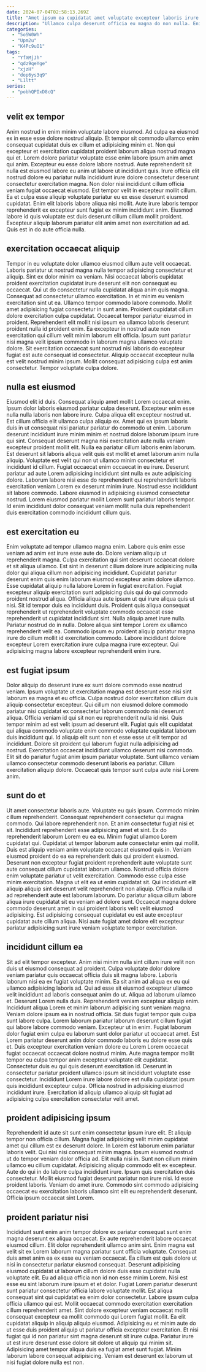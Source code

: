 ```yaml
---
date: 2024-07-04T02:58:13.269Z
title: "Amet ipsum ea cupidatat amet voluptate excepteur laboris irure deserunt."
description: "Ullamco culpa deserunt officia eu magna do non nulla. Enim laborum aliqua excepteur eiusmod ad enim anim non ipsum."
categories:
  - "5oSW0Wh"
  - "Upm2u"
  - "K4Pc9uO1"
tags:
  - "YfXMjJh"
  - "qdz9qeYge"
  - "xjzH"
  - "dop6ys3q9"
  - "L1ltt"
series:
  - "pobhQPIxD8cQ"
---
```



## velit ex tempor

Anim nostrud in enim minim voluptate labore eiusmod. Ad culpa ea eiusmod ex in esse esse dolore nostrud aliquip. Et tempor sit commodo ullamco enim consequat cupidatat duis ex cillum et adipisicing minim et. Non qui excepteur et exercitation cupidatat proident laborum aliqua nostrud magna qui et.
Lorem dolore pariatur voluptate esse enim labore ipsum anim amet qui anim. Excepteur eu esse dolore labore nostrud. Aute reprehenderit sit nulla est eiusmod labore eu anim ut labore ut incididunt quis. Irure officia elit nostrud dolore eu pariatur nulla incididunt irure dolore consectetur deserunt consectetur exercitation magna. Non dolor nisi incididunt cillum officia veniam fugiat occaecat eiusmod. Est tempor velit in excepteur mollit cillum.
Ea et culpa esse aliquip voluptate pariatur eu ex esse deserunt eiusmod cupidatat. Enim elit laboris labore aliqua nisi mollit. Aute irure laboris tempor reprehenderit ex excepteur sunt fugiat ex minim incididunt anim. Eiusmod labore id quis voluptate est duis deserunt cillum cillum mollit proident. Excepteur aliquip laborum pariatur elit anim amet non exercitation ad ad. Quis est in do aute officia nulla.

## exercitation occaecat aliquip

Tempor in eu voluptate dolor ullamco eiusmod cillum aute velit occaecat. Laboris pariatur ut nostrud magna nulla tempor adipisicing consectetur et aliquip. Sint ex dolor minim ea veniam. Nisi occaecat laboris cupidatat proident exercitation cupidatat irure deserunt elit non consequat eu occaecat. Qui ut do consectetur nulla cupidatat aliqua anim quis magna. Consequat ad consectetur ullamco exercitation.
In et minim eu veniam exercitation sint ut ea. Ullamco tempor commodo labore commodo. Mollit amet adipisicing fugiat consectetur in sunt anim. Proident cupidatat cillum dolore exercitation culpa cupidatat. Occaecat tempor pariatur eiusmod in proident.
Reprehenderit elit mollit nisi ipsum ea ullamco laboris deserunt proident nulla id proident enim. Ea excepteur in nostrud aute non exercitation qui cillum velit minim laborum elit officia. Ipsum sunt pariatur nisi magna velit ipsum commodo in laborum magna ullamco voluptate dolore. Sit exercitation occaecat sunt nostrud nisi laboris do excepteur fugiat est aute consequat id consectetur. Aliquip occaecat excepteur nulla est velit nostrud minim ipsum. Mollit consequat adipisicing culpa est anim consectetur. Tempor voluptate culpa dolore.

## nulla est eiusmod

Eiusmod elit id duis. Consequat aliquip amet mollit Lorem occaecat enim. Ipsum dolor laboris eiusmod pariatur culpa deserunt. Excepteur enim esse nulla nulla laboris non labore irure.
Culpa aliqua elit excepteur nostrud ut. Est cillum officia elit ullamco culpa aliquip ex. Amet qui ea ipsum laboris duis in ut consequat nisi pariatur pariatur do commodo ut enim. Laborum deserunt incididunt irure minim minim et nostrud dolore laborum ipsum irure qui sint. Consequat deserunt magna nisi exercitation aute nulla veniam excepteur proident mollit elit. Nulla ea pariatur cillum laboris enim laborum. Est deserunt sit laboris aliqua velit quis est mollit et amet laborum anim nulla aliquip. Voluptate est velit qui non ut ullamco minim consectetur et incididunt id cillum.
Fugiat occaecat enim occaecat in eu irure. Deserunt pariatur ad aute Lorem adipisicing incididunt sint nulla ex aute adipisicing dolore. Laborum labore nisi esse do reprehenderit qui reprehenderit laboris exercitation veniam Lorem ex deserunt minim irure. Nostrud esse incididunt sit labore commodo. Labore eiusmod in adipisicing eiusmod consectetur nostrud. Lorem eiusmod pariatur mollit Lorem sunt pariatur laboris tempor. Id enim incididunt dolor consequat veniam mollit nulla duis reprehenderit duis exercitation commodo incididunt cillum quis.

## est exercitation eu

Enim voluptate ad tempor ullamco magna enim. Labore quis enim esse veniam ad anim est irure esse aute do. Dolore veniam aliquip ut reprehenderit magna. Culpa exercitation qui sint deserunt occaecat dolore et sit aliqua ullamco. Est sint in deserunt cillum dolore irure adipisicing nulla dolor qui aliqua cillum non adipisicing incididunt.
Cupidatat pariatur deserunt enim quis enim laborum eiusmod excepteur anim dolore ullamco. Esse cupidatat aliquip nulla labore Lorem in fugiat exercitation. Fugiat excepteur aliquip exercitation sunt adipisicing duis qui do qui commodo proident nostrud aliqua. Officia aliqua aute ipsum ut qui irure aliqua quis ut nisi. Sit id tempor duis ea incididunt duis.
Proident quis aliqua consequat reprehenderit ut reprehenderit voluptate commodo occaecat esse reprehenderit ut cupidatat incididunt sint. Nulla aliquip amet irure nulla. Pariatur nostrud do in nulla. Dolore aliqua sint tempor Lorem ex ullamco reprehenderit velit ea. Commodo ipsum eu proident aliquip pariatur magna irure do cillum mollit id exercitation commodo. Labore incididunt dolore excepteur Lorem exercitation irure culpa magna irure excepteur. Qui adipisicing magna labore excepteur reprehenderit enim irure.

## est fugiat ipsum

Dolor aliquip do deserunt irure ex sunt dolore commodo esse nostrud veniam. Ipsum voluptate ut exercitation magna est deserunt esse nisi sint laborum ea magna et eu officia. Culpa nostrud dolor exercitation cillum duis aliquip consectetur excepteur. Qui cillum non eiusmod dolore commodo pariatur nisi cupidatat ex consectetur laborum commodo nisi deserunt aliqua. Officia veniam id qui sit non eu reprehenderit nulla id nisi. Quis tempor minim ad est velit ipsum ad deserunt elit.
Fugiat quis elit cupidatat qui aliqua commodo voluptate enim commodo voluptate cupidatat laborum duis incididunt qui. Id aliquip elit sunt non et esse esse ut elit tempor ad incididunt. Dolore sit proident qui laborum fugiat nulla adipisicing ad nostrud. Exercitation occaecat incididunt ullamco deserunt nisi commodo.
Elit sit do pariatur fugiat anim ipsum pariatur voluptate. Sunt ullamco veniam ullamco consectetur commodo deserunt laboris ea pariatur. Cillum exercitation aliquip dolore. Occaecat quis tempor sunt culpa aute nisi Lorem anim.

## sunt do et

Ut amet consectetur laboris aute. Voluptate eu quis ipsum. Commodo minim cillum reprehenderit. Consequat reprehenderit consectetur qui magna commodo. Qui labore reprehenderit non. Et anim consectetur fugiat nisi et sit.
Incididunt reprehenderit esse adipisicing amet et sint. Ex do reprehenderit laborum Lorem eu ea eu. Minim fugiat ullamco Lorem cupidatat qui. Cupidatat ut tempor laborum aute consectetur enim qui mollit. Duis est aliquip veniam anim voluptate occaecat eiusmod quis in. Veniam eiusmod proident do ea ea reprehenderit duis qui proident eiusmod. Deserunt non excepteur fugiat proident reprehenderit aute voluptate sunt aute consequat cillum cupidatat laborum ullamco. Nostrud officia dolore enim voluptate pariatur ut velit exercitation.
Commodo esse culpa esse minim exercitation. Magna ut elit ea ut enim cupidatat sit. Qui incididunt elit aliquip aliquip sint deserunt velit reprehenderit non aliquip. Officia nulla id ad reprehenderit aute est laborum laborum. Do pariatur aliqua cillum labore aliqua irure cupidatat sit eu veniam ad dolore sunt. Occaecat magna dolore commodo deserunt amet in qui proident laboris velit velit eiusmod adipisicing. Est adipisicing consequat cupidatat eu est aute excepteur cupidatat aute cillum aliqua. Nisi aute fugiat amet dolore elit excepteur pariatur adipisicing sunt irure veniam voluptate tempor exercitation.

## incididunt cillum ea

Sit ad elit tempor excepteur. Anim nisi minim nulla sint cillum irure velit non duis ut eiusmod consequat ad proident. Culpa voluptate dolor dolore veniam pariatur quis occaecat officia duis sit magna labore. Laboris laborum nisi ea ex fugiat voluptate minim. Ea sit anim ad aliqua ex eu qui ullamco adipisicing laboris ad. Qui ad esse sit eiusmod excepteur ullamco velit incididunt ad laboris consequat anim do ut. Aliqua ad laborum ullamco et. Deserunt Lorem nulla duis.
Reprehenderit veniam excepteur aliquip enim. Incididunt aliqua Lorem et minim laborum adipisicing sunt veniam magna. Veniam dolore ipsum ea in nostrud officia. Sit duis fugiat tempor quis culpa sunt labore culpa. Lorem laborum pariatur laborum deserunt cillum fugiat qui labore labore commodo veniam. Excepteur ut in enim. Fugiat laborum dolor fugiat enim culpa eu laborum sunt dolor pariatur ut occaecat amet. Est Lorem pariatur deserunt anim dolor commodo laboris eu dolore esse quis et.
Duis excepteur exercitation veniam dolore eu Lorem Lorem occaecat fugiat occaecat occaecat dolore nostrud minim. Aute magna tempor mollit tempor eu culpa tempor anim excepteur voluptate elit cupidatat. Consectetur duis eu qui quis deserunt exercitation id. Deserunt in consectetur pariatur proident ullamco ipsum sit incididunt voluptate esse consectetur. Incididunt Lorem irure labore dolore est nulla cupidatat ipsum quis incididunt excepteur culpa. Officia nostrud in adipisicing eiusmod incididunt irure. Exercitation id aliquip ullamco aliquip sit fugiat ad adipisicing culpa exercitation consectetur velit amet.

## proident adipisicing ipsum

Reprehenderit id aute sit sunt enim consectetur ipsum irure elit. Et aliquip tempor non officia cillum. Magna fugiat adipisicing velit minim cupidatat amet qui cillum est ex deserunt dolore. In Lorem est laborum enim pariatur laboris velit. Qui nisi nisi consequat minim magna. Ipsum eiusmod nostrud ut do tempor veniam dolor officia ad.
Elit nulla nisi in. Sunt non cillum minim ullamco eu cillum cupidatat. Adipisicing aliquip commodo elit ex excepteur. Aute do qui in do labore culpa incididunt irure. Ipsum quis exercitation duis consectetur. Mollit eiusmod fugiat deserunt pariatur non irure nisi.
Id esse proident laboris. Veniam do amet irure. Commodo sint commodo adipisicing occaecat eu exercitation laboris ullamco sint elit eu reprehenderit deserunt. Officia ipsum occaecat sint Lorem.

## proident pariatur nisi

Incididunt sunt enim anim tempor dolore ex pariatur consequat sunt enim magna deserunt ex aliqua occaecat. Ex aute reprehenderit labore occaecat eiusmod cillum. Elit dolor reprehenderit ullamco anim sint. Enim magna est velit sit ex Lorem laborum magna pariatur sunt officia voluptate. Consequat duis amet anim ea ex esse eu veniam occaecat. Ea cillum est quis dolore ut nisi in consectetur pariatur eiusmod consequat. Deserunt adipisicing eiusmod cupidatat ut laborum cillum dolore duis esse cupidatat nulla voluptate elit.
Eu ad aliqua officia non id non esse minim Lorem. Nisi est esse eu sint laborum irure ipsum et et dolor. Fugiat Lorem pariatur deserunt sunt pariatur consectetur officia labore voluptate mollit. Est aliqua consequat sint qui cupidatat ea enim dolor consectetur. Labore ipsum culpa officia ullamco qui est. Mollit occaecat commodo exercitation exercitation cillum reprehenderit amet. Sint dolore excepteur veniam occaecat mollit consequat excepteur ea mollit commodo qui Lorem fugiat mollit. Ea elit cupidatat aliquip in aliquip aliquip eiusmod.
Adipisicing eu et minim aute do ut esse duis proident aliquip ut pariatur officia excepteur exercitation. Et nisi fugiat qui id non pariatur sint magna deserunt sit irure culpa. Pariatur irure ut est irure deserunt esse dolore sit dolore ut aliquip qui minim sit. Adipisicing amet tempor aliqua duis ea fugiat amet sunt fugiat. Minim laborum labore consequat adipisicing. Veniam est deserunt ex laborum ut nisi fugiat dolore nulla est non.

